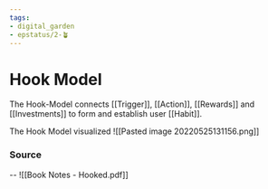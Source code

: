 ```yaml
---
tags: 
- digital_garden
- epstatus/2-🪴
---
```

# Hook Model
The Hook-Model connects [[Trigger]], [[Action]], [[Rewards]] and [[Investments]] to form and establish user [[Habit]].

The Hook Model visualized
![[Pasted image 20220525131156.png]]


### Source
--
![[Book Notes - Hooked.pdf]]



